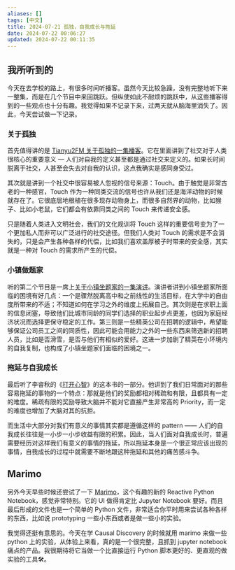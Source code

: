 ```yaml
---
aliases: []
tags: [中文]
title: 2024-07-21 孤独，自我成长与拖延
date: 2024-07-22 00:06:27
updated: 2024-07-22 00:11:35
---
```


## 我所听到的

今天在去学校的路上，有很多时间听播客。虽然今天比较急躁，没有完整地听下来一整集，而是在几个节目中来回跳跃。但纵使如此不耐烦的跳跃中，从这些播客得到的一些观点也十分有趣。我觉得如果不记录下来，过两天就从脑海里消失了。因此，今天尝试做一下记录。

### 关于孤独

首先值得讲的是 [Tianyu2FM 关于孤独的一集播客](https://tianyu2.fireside.fm/88)。它在里面讲到了社交对于人类很核心的重要意义 — 人们对自我的定义甚至都是通过社交来定义的。如果长时间脱离于社交，人甚至会失去对自我的认识，这点我确实是感同身受过。

其次就是讲到一个社交中很容易被人忽视的信号来源：Touch。由于触觉是非常古老的一种感官，Touch 作为一种同类交流的信号也许从我们还是海洋动物的时候就存在了。它很底层地根植在很多现存动物身上，而很多自然界的动物，比如猴子、比如小老鼠，它们都会有依靠同类之间的 Touch 来传递安全感。

只是随着人类进入文明社会，我们的文化规训将 Touch 这样的重要信号变为了一个更加私人而非可以广泛进行的社交途径。但我们人类对 Touch 的需求是不会消失的，只是会产生各种各样的代偿，比如我们喜欢盖厚被子时带来的安全感，其实就是一种对 Touch 的需求所产生的代偿。

### 小镇做题家

听的第二个节目是一席上[关于小镇坐题家的一集演讲](https://www.xiaoyuzhoufm.com/episode/66557d46c59d1e575731dd4f)。演讲者讲到小镇坐题家所面临的困境有好几点：一个是骤然脱离高中和之前线性的生活目标，在大学中的自由度所带来的不适；不知道如何在学习之外的维度上拓展自己。其次则是在求职上面的信息闭塞，导致他们比城市同龄的同学们选择的职业起步点更差，也因为家庭经济状况而选择更保守稳定的工作。第三则是一些精英公司在招聘的逻辑中，希望能够保证公司员工之间的同质性，因此可能会用能力之外的一些东西来筛选新的招聘人员，比如是否滑雪，是否与他们有相似的爱好。这进一步加剧了精英在小环境内的自我复制，也构成了小镇坐题家们面临的困境之一。

### 拖延与自我成长

最后听了李睿秋的《[打开心智](https://book.douban.com/subject/36089614/)》的这本书的一部分。他讲到了我们日常面对的那些容易拖延的事物的一个特点：那就是他们的奖励都相对稀疏和有限，且都具有一定的难度。稀疏有限的奖励导致大脑并不能对它直接产生非常高的 Priority，而一定的难度也增加了大脑对其的抗拒。

而生活中大部分对我们有意义的事情其实都是遵循这样的 pattern —— 人们的自我成长往往是一小步一小步收益有限的积累。因此，当人们面对自我成长时，普遍需要经历对这样我们有意义的事情的拖延，所以拖延本身是一个很正常应该出现的事情，自我成长的过程中就需要不断地跟这种拖延和其他的痛苦感斗争。

## Marimo

另外今天早些时候还尝试了一下 [Marimo](https://marimo.io/)，这个有趣的新的 Reactive Python Notebook，感觉非常特别。它的 UI 做得肯定比 Jupyter Notebook 要好。而且最后形成的文件也是一个简单的 Python 文件，非常适合你平时用来尝试各种各样的东西，比如说 prototyping 一些小东西或者是做一些小的实验。

我觉得还挺有意思的。今天在学 Causal Discovery 的时候就用 marimo 来做一些 python 上的实验，从体验上来看，真的是一个很完整，且抓到 jupyter notebook 痛点的产品。我很期待将它当做一个比直接运行 Python 脚本更好的、更直观的做实验的工具🛠️。
